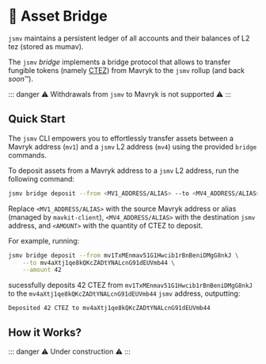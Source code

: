 # 💸 Asset Bridge

`jsmv` maintains a persistent ledger of all accounts and their balances of L2 tez (stored as mumav).

The `jsmv` _bridge_ implements a bridge protocol that allows to transfer fungible tokens (namely [CTEZ](https://ctez.app/)) from Mavryk to the `jsmv` rollup (and back *soon*™️).

::: danger
⚠️ Withdrawals from `jsmv` to Mavryk is not supported ⚠️
:::

## Quick Start

The `jsmv` CLI empowers you to effortlessly transfer assets between a Mavryk address (`mv1`) and a `jsmv` L2 address (`mv4`) using the provided `bridge` commands.

To deposit assets from a Mavryk address to a `jsmv` L2 address, run the following command:

```bash
jsmv bridge deposit --from <MV1_ADDRESS/ALIAS> --to <MV4_ADDRESS/ALIAS> --amount <AMOUNT>
```

Replace `<MV1_ADDRESS/ALIAS>` with the source Mavryk address or alias (managed by `mavkit-client`), `<MV4_ADDRESS/ALIAS>` with the destination `jsmv` address, and `<AMOUNT>` with the quantity of CTEZ to deposit.

For example, running:

```bash
jsmv bridge deposit --from mv1TxMEnmav51G1Hwcib1rBnBeniDMgG8nkJ \
    --to mv4aXtj1qe8kQKcZADtYNALcnG91dEUVmb44 \
    --amount 42
```

sucessfully deposits 42 CTEZ from `mv1TxMEnmav51G1Hwcib1rBnBeniDMgG8nkJ` to the `mv4aXtj1qe8kQKcZADtYNALcnG91dEUVmb44` `jsmv` address, outputting:

```
Deposited 42 CTEZ to mv4aXtj1qe8kQKcZADtYNALcnG91dEUVmb44
```

## How it Works?

::: danger
⚠️ Under construction ⚠️
:::
